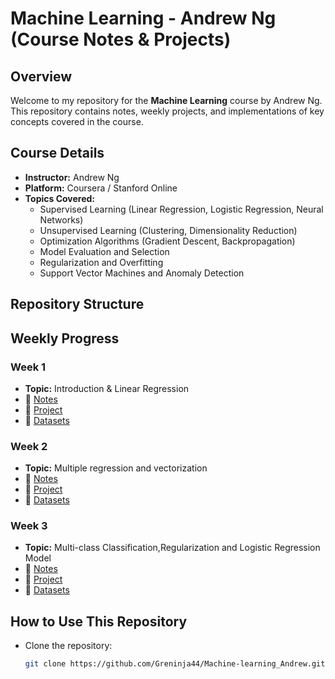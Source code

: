 # Machine Learning - Andrew Ng (Course Notes & Projects)

## Overview
Welcome to my repository for the **Machine Learning** course by Andrew Ng. This repository contains  notes, weekly projects, and implementations of key concepts covered in the course.

## Course Details
- **Instructor:** Andrew Ng
- **Platform:** Coursera / Stanford Online
- **Topics Covered:**
  - Supervised Learning (Linear Regression, Logistic Regression, Neural Networks)
  - Unsupervised Learning (Clustering, Dimensionality Reduction)
  - Optimization Algorithms (Gradient Descent, Backpropagation)
  - Model Evaluation and Selection
  - Regularization and Overfitting
  - Support Vector Machines and Anomaly Detection
  
## Repository Structure

## Weekly Progress
### Week 1
- **Topic:** Introduction & Linear Regression  
- 📄 [Notes](./Notes/week1)  
- 📝 [Project](./Projects/week1/)
- 📖 [Datasets](./Datasets/week1/)

### Week 2
- **Topic:** Multiple regression and vectorization
- 📄 [Notes](./Notes/week2)  
- 📝 [Project](./Projects/week2/)
- 📖 [Datasets](./Datasets/week2/)

### Week 3
- **Topic:** Multi-class Classification,Regularization and Logistic Regression Model
- 📄 [Notes](./Notes/week3)  
- 📝 [Project](./Projects/week3/)
- 📖 [Datasets](./Datasets/week3/)
## How to Use This Repository
- Clone the repository:  
  ```bash
  git clone https://github.com/Greninja44/Machine-learning_Andrew.git
